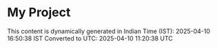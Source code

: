 # My Project

This content is dynamically generated in Indian Time (IST): 2025-04-10 16:50:38 IST
Converted to UTC: 2025-04-10 11:20:38 UTC

